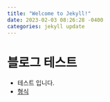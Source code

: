 ```yaml
---
title: "Welcome to Jekyll!"
date: 2023-02-03 08:26:28 -0400
categories: jekyll update
---
```



# 블로그 테스트

- 테스트 입니다. 
- [형식](https://jekyllrb.com/docs/front-matter/)
